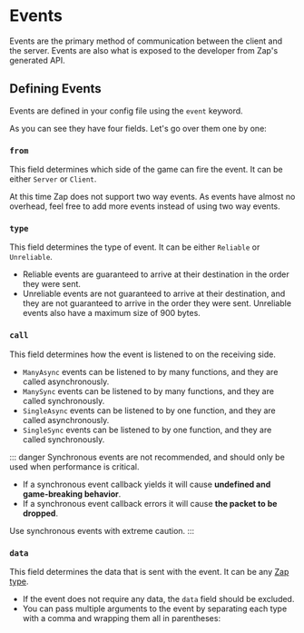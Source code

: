 <script setup lang="ts">
const example = `event MyEvent = {
	from: Server,
	type: Reliable,
	call: ManyAsync,
	data: struct {
		foo: string,
		bar: u8,
	},
}`

const dataExample = `event MyEvent = {
	from: Server,
	type: Reliable,
	call: ManyAsync,
	data: (boolean, u32, string)
}`
</script>

# Events

Events are the primary method of communication between the client and the server. Events are also what is exposed to the developer from Zap's generated API.

## Defining Events

Events are defined in your config file using the `event` keyword.

<CodeBlock :code="example" />

As you can see they have four fields. Let's go over them one by one:

### `from`

This field determines which side of the game can fire the event. It can be either `Server` or `Client`.

At this time Zap does not support two way events. As events have almost no overhead, feel free to add more events instead of using two way events.

### `type`

This field determines the type of event. It can be either `Reliable` or `Unreliable`.

- Reliable events are guaranteed to arrive at their destination in the order they were sent.
- Unreliable events are not guaranteed to arrive at their destination, and they are not guaranteed to arrive in the order they were sent. Unreliable events also have a maximum size of 900 bytes.

### `call`

This field determines how the event is listened to on the receiving side.

- `ManyAsync` events can be listened to by many functions, and they are called asynchronously.
- `ManySync` events can be listened to by many functions, and they are called synchronously.
- `SingleAsync` events can be listened to by one function, and they are called asynchronously.
- `SingleSync` events can be listened to by one function, and they are called synchronously.

::: danger
Synchronous events are not recommended, and should only be used when performance is critical.

- If a synchronous event callback yields it will cause **undefined and game-breaking behavior**.
- If a synchronous event callback errors it will cause **the packet to be dropped**.

Use synchronous events with extreme caution.
:::

### `data`

This field determines the data that is sent with the event. It can be any [Zap type](./types.md).

- If the event does not require any data, the `data` field should be excluded.
- You can pass multiple arguments to the event by separating each type with a comma and wrapping them all in parentheses:

<CodeBlock :code="dataExample" />
